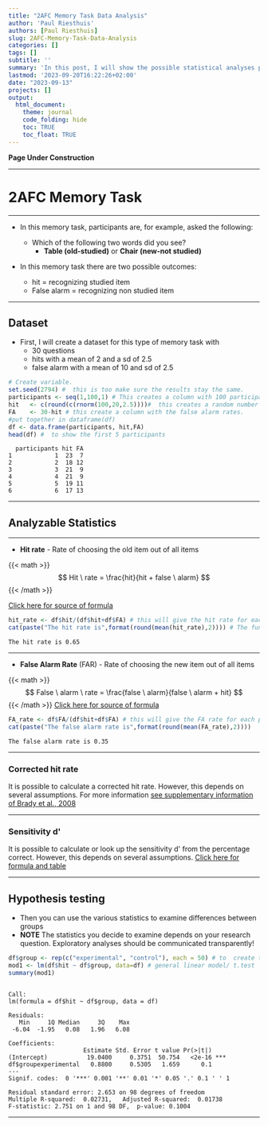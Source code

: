 ```yaml
---
title: "2AFC Memory Task Data Analysis"
author: 'Paul Riesthuis'
authors: [Paul Riesthuis]
slug: 2AFC-Memory-Task-Data-Analysis
categories: []
tags: []
subtitle: ''
summary: 'In this post, I will show the possible statistical analyses possible with a 2 alternative forced choice task in a typical memory experiment.'
lastmod: '2023-09-20T16:22:26+02:00'
date: "2023-09-13"
projects: []
output: 
  html_document:
    theme: journal
    code_folding: hide
    toc: TRUE
    toc_float: TRUE
---
```




**Page Under Construction**


---

# 2AFC Memory Task

---

- In this memory task, participants are, for example, asked the following: 
  - Which of the following two words did you see?
    - **Table (old-studied)** or **Chair (new-not studied)**
    
- In this memory task there are two possible outcomes: 
    - hit     =     recognizing studied item
    - False alarm      =     recognizing non studied item
    

---

## Dataset    
- First, I will create a dataset for this type of memory task with
  - 30 questions
  - hits  with a mean of 2 and a sd of 2.5
  - false alarm with a mean of 10 and sd of 2.5

```r
# Create variable.
set.seed(2794) #  this is too make sure the results stay the same.
participants <- seq(1,100,1) # This creates a column with 100 participants
hit   <- c(round(c(rnorm(100,20,2.5))))#  this creates a random number of hits that are normally distributed with a mean of 20 and standard deviation of 2.5
FA    <- 30-hit # this create a column with the false alarm rates. 
#put together in dataframe(df)
df <- data.frame(participants, hit,FA)
head(df) #  to show the first 5 participants
```

```
  participants hit FA
1            1  23  7
2            2  18 12
3            3  21  9
4            4  21  9
5            5  19 11
6            6  17 13
```


---

## Analyzable Statistics

---

- **Hit rate**           - Rate of choosing the old item out of all items

{{< math >}}
$$
Hit \ rate =  \frac{hit}{hit + false \ alarm}
$$
{{< /math >}}


[Click here for source of formula](https://doi.org/10.3758/BF03207704) 


```r
hit_rate <- df$hit/(df$hit+df$FA) # this will give the hit rate for each participant
cat(paste("The hit rate is",format(round(mean(hit_rate),2)))) # The function mean turns the hit rate into the mean for the group
```

```
The hit rate is 0.65
```

  
  
---

  
- **False Alarm Rate** (FAR)  - Rate of choosing the new item out of all items


{{< math >}}
$$
False \ alarm \ rate =  \frac{false \ alarm}{false \ alarm + hit}
$$
{{< /math >}}
[Click here for source of formula](https://doi.org/10.3758/BF03207704) 


```r
FA_rate <- df$FA/(df$hit+df$FA) # this will give the FA rate for each participant
cat(paste("The false alarm rate is",format(round(mean(FA_rate),2))))
```

```
The false alarm rate is 0.35
```
 
 
---


### Corrected hit rate

It is possible to calculate a corrected hit rate. However, this depends on several assumptions. For more information [see supplementary information of Brady et al., 2008](https://doi.org/10.1073/pnas.0803390105)

---

### Sensitivity d'

It is possible to calculate or look up the sensitivity d' from the percentage correct. However, this depends on several assumptions. [Click here for formula and table](https://doi.org/10.3758/BF03208311)


---

## Hypothesis testing
- Then you can use the various statistics to examine differences between groups
- **NOTE** The statistics you decide to examine depends on your research question. Exploratory analyses should be communicated transparently!

```r
df$group <- rep(c("experimental", "control"), each = 50) # to  create two groups
mod1 <- lm(df$hit ~ df$group, data=df) # general linear model/ t.test
summary(mod1)
```

```

Call:
lm(formula = df$hit ~ df$group, data = df)

Residuals:
   Min     1Q Median     3Q    Max 
 -6.04  -1.95   0.08   1.96   6.08 

Coefficients:
                     Estimate Std. Error t value Pr(>|t|)    
(Intercept)           19.0400     0.3751  50.754   <2e-16 ***
df$groupexperimental   0.8800     0.5305   1.659      0.1    
---
Signif. codes:  0 '***' 0.001 '**' 0.01 '*' 0.05 '.' 0.1 ' ' 1

Residual standard error: 2.653 on 98 degrees of freedom
Multiple R-squared:  0.02731,	Adjusted R-squared:  0.01738 
F-statistic: 2.751 on 1 and 98 DF,  p-value: 0.1004
```


---
